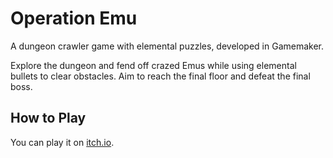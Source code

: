 # Operation Emu
A dungeon crawler game with elemental puzzles, developed in Gamemaker.

Explore the dungeon and fend off crazed Emus while using elemental bullets to clear obstacles. Aim to reach the final floor and defeat the final boss.

## How to Play
You can play it on [itch.io](https://zrei-iii.itch.io/operation-emu).
